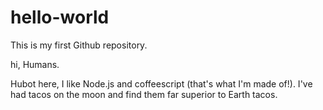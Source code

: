 # hello-world
This is my first Github repository.


hi, Humans.

Hubot here, I like Node.js and coffeescript (that's what I'm made of!).
I've had tacos on the moon and find them far superior to Earth tacos.
